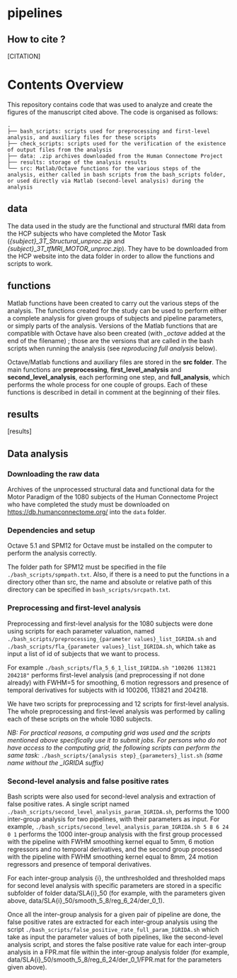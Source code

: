 # pipelines



## How to cite ?

[CITATION]

# Contents Overview
This repository contains code that was used to analyze and create the figures of the manuscript cited above. The code is organised as follows:

```
.
├── bash_scripts: scripts used for preprocessing and first-level analysis, and auxiliary files for these scripts
├── check_scripts: scripts used for the verification of the existence of output files from the analysis
├── data: .zip archives downloaded from the Human Connectome Project
├── results: storage of the analysis results
└── src: Matlab/Octave functions for the various steps of the analysis, either called in bash scripts from the bash_scripts folder, or used directly via Matlab (second-level analysis) during the analysis
```

## data

The data used in the study are the functional and structural fMRI data from the HCP subjects who have completed the Motor Task (*{subject}\_3T_Structural_unproc.zip* and *{subject}\_3T_tfMRI_MOTOR_unproc.zip*). They have to be downloaded from the HCP website into the data folder in order to allow the functions and scripts to work.

## functions

Matlab functions have been created to carry out the various steps of the analysis. The functions created for the study can be used to perform either a complete analysis for given groups of subjects and pipeline parameters, or simply parts of the analysis. Versions of the Matlab functions that are compatible with Octave have also been created (with *\_octave* added at the end of the filename) ; those are the versions that are called in the bash scripts when running the analysis (see *reproducing full analysis* below).

Octave/Matlab functions and auxiliary files are stored in the **src folder**. The main functions are **preprocessing**, **first_level_analysis** and **second_level_analysis**, each performing one step, and **full_analysis**, which performs the whole process for one couple of groups. Each of these functions is described in detail in comment at the beginning of their files.

## results

[results]

## Data analysis

### Downloading the raw data

Archives of the unprocessed structural data and functional data for the Motor Paradigm of the 1080 subjects of the Human Connectome Project who have completed the study must be downloaded on https://db.humanconnectome.org/ into the `data` folder.

### Dependencies and setup
Octave 5.1 and SPM12 for Octave must be installed on the computer to perform the analysis correctly.

The folder path for SPM12 must be specified in the file `./bash_scripts/spmpath.txt`. Also, if there is a need to put the functions in a directory other than src, the name and absolute or relative path of this directory can be specified in `bash_scripts/srcpath.txt`.


### Preprocessing and first-level analysis

Preprocessing and first-level analysis for the 1080 subjects were done using scripts for each parameter valuation, named `./bash_scripts/preprocessing_{parameter values}_list_IGRIDA.sh` and `./bash_scripts/fla_{parameter values}_list_IGRIDA.sh`, which take as input a list of id of subjects that we want to process.

For example `./bash_scripts/fla_5_6_1_list_IGRIDA.sh "100206 113821 204218"` performs first-level analysis (and preprocessing if not done already) with FWHM=5 for smoothing, 6 motion regressors and presence of temporal derivatives for subjects with id 100206, 113821 and 204218.

We have two scripts for preprocessing and 12 scripts for first-level analysis. The whole preprocessing and first-level analysis was performed by calling each of these scripts on the whole 1080 subjects.

*NB: For practical reasons, a computing grid was used and the scripts mentioned above specifically use it to submit jobs. For persons who do not have access to the computing grid, the following scripts can perform the same task:* `./bash_scripts/{analysis step}_{parameters}_list.sh` *(same name without the _IGRIDA suffix)*

### Second-level analysis and false positive rates

Bash scripts were also used for second-level analysis and extraction of false positive rates. A single script named `./bash_scripts/second_level_analysis_param_IGRIDA.sh`, performs the 1000 inter-group analysis for two pipelines, with their parameters as input. For example, `./bash_scripts/second_level_analysis_param_IGRIDA.sh 5 8 6 24 0 1` performs the 1000 inter-group analysis with the first group processed with the pipeline with FWHM smoothing kernel equal to 5mm, 6 motion regressors and no temporal derivatives, and the second group processed with the pipeline with FWHM smoothing kernel equal to 8mm, 24 motion regressors and presence of temporal derivatives.

For each inter-group analysis {i}, the unthresholded and thresholded maps for second level analysis with specific parameters are stored in a specific subfolder of folder data/SLA{i}\_50 (for example, with the parameters given above, data/SLA{i}\_50/smooth\_5\_8/reg\_6\_24/der\_0\_1).

Once all the inter-group analysis for a given pair of pipeline are done, the false positive rates are extracted for each inter-group analysis using the script `./bash_scripts/false_positive_rate_full_param_IGRIDA.sh` which take as input the parameter values of both pipelines, like the second-level analysis script, and stores the false positive rate value for each inter-group analysis in a FPR.mat file within the inter-group analysis folder (for example, data/SLA{i}\_50/smooth\_5\_8/reg\_6\_24/der\_0\_1/FPR.mat for the parameters given above).
